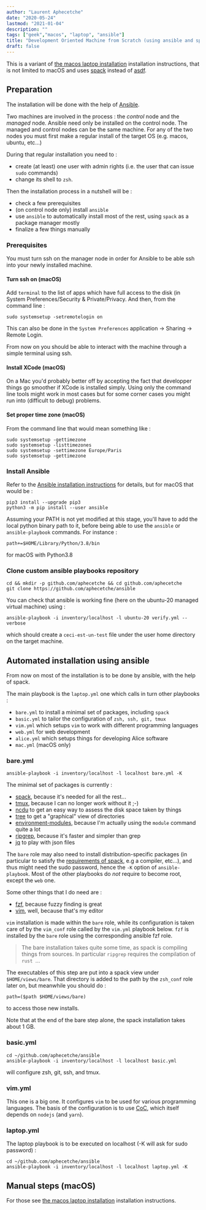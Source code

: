```yaml
---
author: "Laurent Aphecetche"
date: "2020-05-24"
lastmod: "2021-01-04"
description: ""
tags: ["geek","macos", "laptop", "ansible"]
title: "Development Oriented Machine from Scratch (using ansible and spack)"
draft: false
---
```


This is a variant of [the macos laptop
installation](/2018/10/09/macos-laptop-setup/) installation instructions, that
is not limited to macOS and uses [spack](https://spack.io) instead of
[asdf](https://asdf-vm.com).

## Preparation

The installation will be done with the help of [Ansible](https://docs.ansible.com/ansible/latest/index.html).

Two machines are involved in the process : the _control_ node and the
_managed_ node. Ansible need only be installed on the control node. The
managed and control nodes can be the same machine.
For any of the two nodes you must first make a regular install of the target OS (e.g.  macos, ubuntu, etc...)

During that regular installation you need to :

- create (at least) one user with admin rights (i.e. the user that can issue
  `sudo` commands)
- change its shell to `zsh`.

Then the installation process in a nutshell will be :

- check a few prerequisites
- (on control node only) install `ansible`
- use `ansible` to automatically install most of the rest, using `spack` as a
  package manager mostly
- finalize a few things manually

### Prerequisites

You must turn ssh on the manager node in order for Ansible to be able ssh into your newly installed machine.

#### Turn ssh on (macOS)

Add `terminal` to the list of apps which have full access to the disk (in
System Preferences/Security & Private/Privacy. And then, from the command line
:

    sudo systemsetup -setremotelogin on

This can also be done in the `System Preferences` application -> Sharing ->
Remote Login.

From now on you should be able to interact with the machine through a simple
terminal using ssh.

#### Install XCode (macOS)

On a Mac you'd probably better off by accepting the fact that developper
things go smoother if XCode is installed simply. Using only the command line
tools might work in most cases but for some corner cases you might run into
(difficult to debug) problems.

#### Set proper time zone (macOS)

From the command line that would mean something like :

    sudo systemsetup -gettimezone
    sudo systemsetup -listtimezones
    sudo systemsetup -settimezone Europe/Paris
    sudo systemsetup -gettimezone

### Install Ansible

Refer to the [Ansible installation instructions](https://docs.ansible.com/ansible/latest/installation_guide/intro_installation.html#) for details, but for macOS that would be : 

    pip3 install --upgrade pip3
    python3 -m pip install --user ansible

Assuming your PATH is not yet modified at this stage, you'll have to add the local python binary path to it, before being able to use the `ansible` or `ansible-playbook` commands. For instance :

    path+=$HOME/Library/Python/3.8/bin

for macOS with Python3.8

### Clone custom ansible playbooks repository

    cd && mkdir -p github.com/aphecetche && cd github.com/aphecetche
    git clone https://github.com/aphecetche/ansible

You can check that ansible is working fine (here on the ubuntu-20 managed virtual machine) using :

    ansible-playbook -i inventory/localhost -l ubuntu-20 verify.yml --verbose

which should create a `ceci-est-un-test` file under the user home directory on the target machine.
    
## Automated installation using ansible

From now on most of the installation is to be done by ansible, with the help of spack.

The main playbook is the `laptop.yml` one which calls in turn other playbooks :

- `bare.yml` to install a minimal set of packages, including `spack`
- `basic.yml` to tailor the configuration of `zsh, ssh, git, tmux`
- `vim.yml` which setups `vim` to work with different programming languages
- `web.yml` for web development
- `alice.yml` which setups things for developing Alice software
- `mac.yml` (macOS only)

### bare.yml

    ansible-playbook -i inventory/localhost -l localhost bare.yml -K

The minimal set of packages is currently : 

- [spack](https://spack.io), because it's needed for all the rest...
- [tmux](https://github.com/tmux/tmux), because I can no longer work without it
  ;-)
- [ncdu](https://dev.yorhel.nl/ncdu) to get an easy way to assess the disk
  space taken by things
- [tree](http://mama.indstate.edu/users/ice/tree/) to get a "graphical" view of
  directories
- [environment-modules](http://modules.sourceforge.net), because I'm actually
  using the `module` command quite a lot
- [ripgrep](https://github.com/BurntSushi/ripgrep), because it's faster and
  simpler than grep
- [jq](https://stedolan.github.io/jq/) to play with json files

The `bare` role may also need to install
distribution-specific packages (in particular to satisfy the [requirements of spack](https://spack.readthedocs.io/en/latest/getting_started.html#prerequisites), e.g a compiler, etc...), and thus might need the sudo password, hence the `-K` option of `ansible-playbook`. Most of the other playbooks do _not_ require to become root, except the `web` one.

Some other things that I do need are : 

- [fzf](https://github.com/junegunn/fzf), because fuzzy finding is great
- [vim](https://github.com/vim/vim), well, because that's my editor

`vim` installation is made within the `bare` role, while its configuration is taken care of by the `vim_conf` role called by the `vim.yml` playbook below.
`fzf` is installed by the `bare` role using the corresponding ansible fzf role.

> The bare installation takes quite some time, as spack is compiling things from sources. In particular `ripgrep` requires the compilation of `rust `...

The executables of this step are put into a spack view under `$HOME/views/bare`. That directory is added to the path by the `zsh_conf` role later on, but meanwhile you should do :

```
path=($path $HOME/views/bare)
```

to access those new installs.

Note that at the end of the bare step alone, the spack installation takes about 1 GB.

### basic.yml

    cd ~/github.com/aphecetche/ansible
    ansible-playbook -i inventory/localhost -l localhost basic.yml

will configure zsh, git, ssh, and tmux.

### vim.yml

This one is a big one. It configures `vim` to be used for various programming languages. 
The basis of the configuration is to use [CoC](https://github.com/neoclide/coc.nvim), 
which itself depends on `nodejs` (and `yarn`).

### laptop.yml
    
The laptop playbook is to be executed on localhost
(-K will ask for sudo password) :

    cd ~/github.com/aphecetche/ansible
    ansible-playbook -i inventory/localhost -l localhost laptop.yml -K

## Manual steps (macOS)

For those see  [the macos laptop
installation](/2018/10/09/macos-laptop-setup/) installation instructions.
